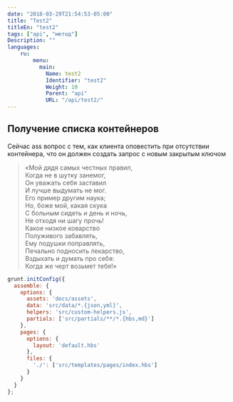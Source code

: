 ```yaml
---
date: "2018-03-29T21:54:53-05:00"
title: "Test2"
titleEn: "test2"
tags: ["api", "метод"]
Description: ""
languages:
    ru:
        menu:
          main: 
            Name: test2
            Identifier: "test2"
            Weight: 10
            Parent: "api"
            URL: "/api/test2/"
---
```


## Получение списка контейнеров
Сейчас ass вопрос с тем, как клиента оповестить при отсутствии контейнера, что он должен создать запрос с новым закрытым ключом

> «Мой дядя самых честных правил,  
Когда не в шутку занемог,  
Он уважать себя заставил  
И лучше выдумать не мог.  
Его пример другим наука;  
Но, боже мой, какая скука  
С больным сидеть и день и ночь,  
Не отходя ни шагу прочь!  
Какое низкое коварство  
Полуживого забавлять,  
Ему подушки поправлять,  
Печально подносить лекарство,  
Вздыхать и думать про себя:  
Когда же черт возьмет тебя!»  

```js
grunt.initConfig({
  assemble: {
    options: {
      assets: 'docs/assets',
      data: 'src/data/*.{json,yml}',
      helpers: 'src/custom-helpers.js',
      partials: ['src/partials/**/*.{hbs,md}']
    },
    pages: {
      options: {
        layout: 'default.hbs'
      },
      files: {
        './': ['src/templates/pages/index.hbs']
      }
    }
  }
};
```